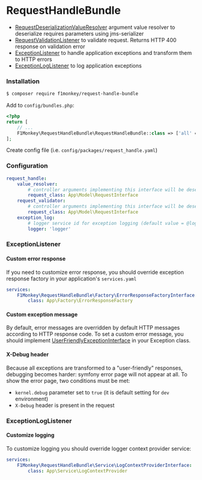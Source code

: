 # RequestHandleBundle

* [RequestDeserializationValueResolver](src/ArgumentValueResolver/RequestDeserializationValueResolver.php)
argument value resolver to deserialize requires parameters using jms-serializer
* [RequestValidationListener](src/EventListener/RequestValidationListener.php)
to validate request. Returns HTTP 400 response on validation error
* [ExceptionListener](src/EventListener/ExceptionListener.php) to handle application exceptions and transform them to HTTP errors
* [ExceptionLogListener](src/EventListener/ExceptionListener.php) to log application exceptions

### Installation

```bash
$ composer require f1monkey/request-handle-bundle
```
Add to `config/bundles.php`:
```php
<?php
return [
    // ...
    F1Monkey\RequestHandleBundle\RequestHandleBundle::class => ['all' => true],
];
```
Create config file (i.e. `config/packages/request_handle.yaml`)

### Configuration

```yaml
request_handle:
    value_resolver:
        # controller arguments implementing this interface will be deserialized using RequestDeserializationValueResolver
        request_class: App\Model\RequestInterface
    request_validator:
        # controller arguments implementing this interface will be deserialized using RequestValidationListener
        request_class: App\Model\RequestInterface
    exception_log:
        # logger service id for exception logging (default value = @logger)
        logger: 'logger'
```

### ExceptionListener

#### Custom error response

If you need to customize error response, you should override exception response factory in your application's `services.yaml`
```yaml
services:
    F1Monkey\RequestHandleBundle\Factory\ErrorResponseFactoryInterface:
        class: App\Factory\ErrorResponseFactory
```
#### Custom exception message

By default, error messages are overridden by default HTTP messages according to HTTP response code.
To set a custom error message, you should implement [UserFriendlyExceptionInterface](src/Exception/UserFriendlyExceptionInterface.php) in your Exception class.

#### X-Debug header

Because all exceptions are transformed to a "user-friendly" responses, debugging becomes harder: symfony error page will not appear at all.
To show the error page, two conditions must be met:
* `kernel.debug` parameter set to `true` (it is default setting for `dev` environment)
* `X-Debug` header is present in the request

### ExceptionLogListener

#### Customize logging

To customize logging you should override logger context provider service:
```yaml
services:
    F1Monkey\RequestHandleBundle\Service\LogContextProviderInterface:
        class: App\Service\LogContextProvider
```
